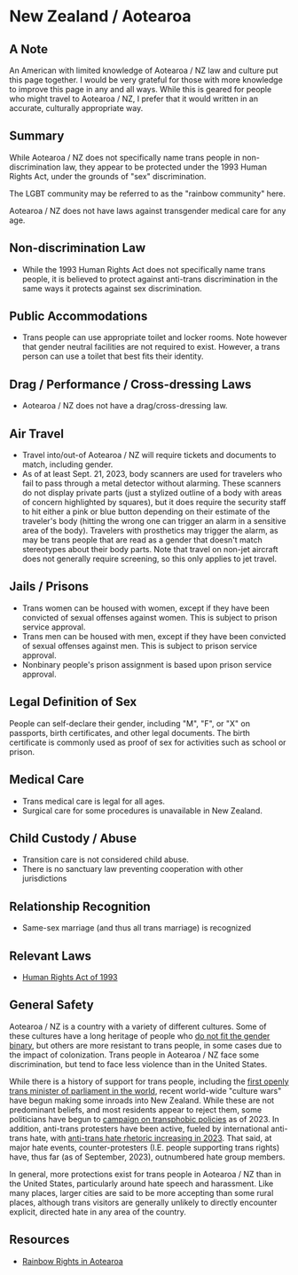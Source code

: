 # New Zealand / Aotearoa

## A Note

An American with limited knowledge of Aotearoa / NZ law and culture
put this page together. I would be very grateful for those with more
knowledge to improve this page in any and all ways.  While this is geared
for people who might travel to Aotearoa / NZ, I prefer that it would
written in an accurate, culturally appropriate way.

## Summary

While Aotearoa / NZ does not specifically name trans people in non-discrimination
law, they appear to be protected under the 1993 Human Rights Act, under
the grounds of "sex" discrimination.

The LGBT community may be referred to as the "rainbow community" here.

Aotearoa / NZ does not have laws against transgender medical care for any age.

## Non-discrimination Law

 * While the 1993 Human Rights Act does not specifically name trans
   people, it is believed to protect against anti-trans discrimination
   in the same ways it protects against sex discrimination.

## Public Accommodations

 * Trans people can use appropriate toilet and locker rooms. Note
   however that gender neutral facilities are not required to exist.
   However, a trans person can use a toilet that best fits their
   identity.

## Drag / Performance / Cross-dressing Laws

 * Aotearoa / NZ does not have a drag/cross-dressing law.

## Air Travel

 * Travel into/out-of Aotearoa / NZ will require tickets and documents to
   match, including gender.
 * As of at least Sept. 21, 2023, body scanners are used for travelers
   who fail to pass through a metal detector without alarming. These
   scanners do not display private parts (just a stylized outline of a
   body with areas of concern highlighted by squares), but it does
   require the security staff to hit either a pink or blue button
   depending on their estimate of the traveler's body (hitting the wrong
   one can trigger an alarm in a sensitive area of the body). Travelers
   with prosthetics may trigger the alarm, as may be trans people that
   are read as a gender that doesn't match stereotypes about their body
   parts.  Note that travel on non-jet aircraft does not generally
   require screening, so this only applies to jet travel.

## Jails / Prisons

 * Trans women can be housed with women, except if they have been
   convicted of sexual offenses against women. This is subject to prison
   service approval.
 * Trans men can be housed with men, except if they have been
   convicted of sexual offenses against men. This is subject to prison
   service approval.
 * Nonbinary people's prison assignment is based upon prison service
   approval.

## Legal Definition of Sex

People can self-declare their gender, including "M", "F", or "X" on
passports, birth certificates, and other legal documents.  The birth
certificate is commonly used as proof of sex for activities such as
school or prison.

## Medical Care

 * Trans medical care is legal for all ages.
 * Surgical care for some procedures is unavailable in New Zealand.

## Child Custody / Abuse

 * Transition care is not considered child abuse.
 * There is no sanctuary law preventing cooperation with other jurisdictions
 
## Relationship Recognition

 * Same-sex marriage (and thus all trans marriage) is recognized

## Relevant Laws

 * [Human Rights Act of 1993](https://legislation.govt.nz/act/public/1993/0082/latest/DLM304212.html?search=ts_act%40bill%40regulation%40deemedreg_Human+Rights+Act+1993_resel_25_a&p=1%2f)

## General Safety

Aotearoa / NZ is a country with a variety of different cultures. Some of
these cultures have a long heritage of people who [do not fit the gender
binary](https://teara.govt.nz/en/gender-diversity/page-4), but others are
more resistant to trans people, in some cases due to the impact of
colonization. Trans people in Aotearoa / NZ face some discrimination, but
tend to face less violence than in the United States.

While there is a history of support for trans people, including the
[first openly trans minister of parliament in the
world](https://nzhistory.govt.nz/page/georgina-beyer-becomes-first-transgender-woman-elected-parliament),
recent world-wide "culture wars" have begun making some inroads into New
Zealand. While these are not predominant beliefs, and most residents
appear to reject them, some politicians have begun to [campaign on
transphobic policies](https://www.teaonews.co.nz/2023/08/17/exclude-trans-women-from-womens-bathrooms-threaten-sports-funding-nz-first/)
as of 2023. In addition, anti-trans protesters have been active, fueled
by international anti-trans hate, with [anti-trans hate rhetoric increasing in
2023](https://www.thepinknews.com/2023/04/08/posie-parker-kellie-jay-keen-minshull-anti-trans-online-hate/).
That said, at major hate events, counter-protesters (I.E. people supporting
trans rights) have, thus far (as of September, 2023), outnumbered hate
group members.

In general, more protections exist for trans people in Aotearoa / NZ
than in the United States, particularly around hate speech and
harassment. Like many places, larger cities are said to be more
accepting than some rural places, although trans visitors are generally
unlikely to directly encounter explicit, directed hate in any area of
the country.

## Resources

 * [Rainbow Rights in Aotearoa](https://rainbowrights.nz/)
